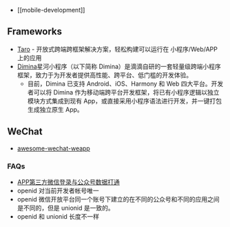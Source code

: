 

- [[mobile-development]]



## Frameworks
- [Taro](https://github.com/nervjs/taro) - 开放式跨端跨框架解决方案，轻松构建可以运行在 小程序/Web/APP 上的应用
- [Dimina](https://github.com/didi/dimina)星河小程序（以下简称 Dimina）是滴滴自研的一套轻量级跨端小程序框架，致力于为开发者提供高性能、跨平台、低门槛的开发体验。
  - 目前，Dimina 已支持 Android、iOS、Harmony 和 Web 四大平台。开发者可以将 Dimina 作为移动端跨平台开发框架，将已有小程序逻辑以独立模块方式集成到现有 App，或直接采用小程序语法进行开发，并一键打包生成独立原生 App。



## WeChat
- [awesome-wechat-weapp](https://github.com/justjavac/awesome-wechat-weapp)

### FAQs
- [APP第三方微信登录与公众号数据打通](https://www.jianshu.com/p/18b1288f4c41)
- openid 对当前开发者帐号唯一
- openid 微信开放平台同一个账号下建立的在不同的公众号和不同的应用之间是不同的，但是 unionid 是一致的。
- openid 和 unionid 长度不一样


